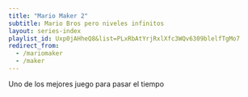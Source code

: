 ```yaml
---
title: "Mario Maker 2"
subtitle: Mario Bros pero niveles infinitos 
layout: series-index
playlist_id: Uxp0jAHheQ8&list=PLxRbAtYrjRxlXfc3WQv6309blelfTgMo7
redirect_from:
  - /mariomaker
  - /maker
---
```


Uno de los mejores juego para pasar el tiempo 
